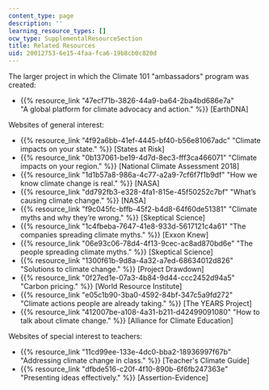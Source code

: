 ```yaml
---
content_type: page
description: ''
learning_resource_types: []
ocw_type: SupplementalResourceSection
title: Related Resources
uid: 20012753-6e15-4faa-fca6-19b8cb0c820d
---
```


The larger project in which the Climate 101 "ambassadors" program was created: 

*   {{% resource_link "47ecf71b-3826-44a9-ba64-2ba4bd686e7a" "A global platform for climate advocacy and action." %}} \[EarthDNA\]  

Websites of general interest:

*   {{% resource_link "4f92a6bb-41ef-4445-bf40-b56e81067adc" "Climate impacts on your state." %}} \[States at Risk\]
*   {{% resource_link "0b137061-be19-4d7d-8ec3-fff3ca466071" "Climate impacts on your region." %}} \[National Climate Assessment 2018\]
*   {{% resource_link "1d1b57a8-986a-4c77-a2a9-7cf6f7f1b9df" "How we know climate change is real." %}} \[NASA\]
*   {{% resource_link "dd792fb3-e328-4fa1-815e-45f50252c7bf" "What’s causing climate change." %}} \[NASA\]
*   {{% resource_link "f9c045fc-bffb-45f2-b4d8-64f60de51381" "Climate myths and why they’re wrong." %}} \[Skeptical Science\]
*   {{% resource_link "1c4fbeba-7647-41e8-933d-5617121c4a61" "The companies spreading climate myths." %}} \[Exxon Knew\]
*   {{% resource_link "06e93c06-78d4-4f13-9cec-ac8ad870bd6e" "The people spreading climate myths." %}} \[Skeptical Science\]
*   {{% resource_link "1300f61b-9d8a-4a32-a7ed-68634012d826" "Solutions to climate change." %}} \[Project Drawdown\]
*   {{% resource_link "0f27ed1e-07a3-4b84-9d44-ccc2452d94a5" "Carbon pricing." %}} \[World Resource Institute\]
*   {{% resource_link "e05c1b90-3ba0-4592-84bf-347c5a9fd272" "Climate actions people are already taking." %}} \[The YEARS Project\]
*   {{% resource_link "412007be-a108-4a31-b211-d42499091080" "How to talk about climate change." %}} \[Alliance for Climate Education\]

Websites of special interest to teachers:

*   {{% resource_link "11cd99ee-133e-4dc0-bba2-18936997f67b" "Addressing climate change in class." %}} \[Teacher's Climate Guide\]
*   {{% resource_link "dfbde516-c20f-4f10-890b-6f6fb247363e" "Presenting ideas effectively." %}} \[Assertion-Evidence\]